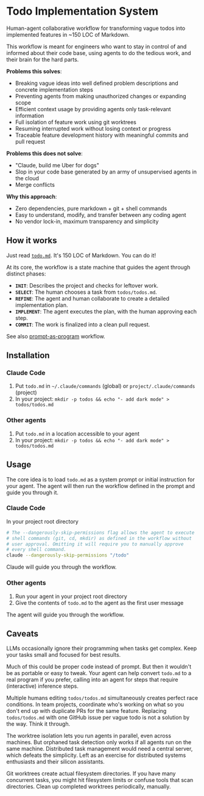 # Todo Implementation System

Human-agent collaborative workflow for transforming vague todos into implemented features in ~150 LOC of Markdown.

This workflow is meant for engineers who want to stay in control of and informed about their code base, using agents to do the tedious work, and their brain for the hard parts.

**Problems this solves**:
- Breaking vague ideas into well defined problem descriptions and concrete implementation steps
- Preventing agents from making unauthorized changes or expanding scope
- Efficient context usage by providing agents only task-relevant information
- Full isolation of feature work using git worktrees
- Resuming interrupted work without losing context or progress
- Traceable feature development history with meaningful commits and pull request

**Problems this does not solve**:
- "Claude, build me Uber for dogs"
- Slop in your code base generated by an army of unsupervised agents in the cloud
- Merge conflicts

**Why this approach**:
- Zero dependencies, pure markdown + git + shell commands
- Easy to understand, modify, and transfer between any coding agent
- No vendor lock-in, maximum transparency and simplicity

## How it works
Just read [`todo.md`](./todo.md). It's 150 LOC of Markdown. You can do it!

At its core, the workflow is a state machine that guides the agent through distinct phases:
- **`INIT`**: Describes the project and checks for leftover work.
- **`SELECT`**: The human chooses a task from `todos/todos.md`.
- **`REFINE`**: The agent and human collaborate to create a detailed implementation plan.
- **`IMPLEMENT`**: The agent executes the plan, with the human approving each step.
- **`COMMIT`**: The work is finalized into a clean pull request.

See also [prompt-as-program](https://mariozechner.at/posts/2025-06-02-prompts-are-code/) workflow.

## Installation

### Claude Code
1. Put `todo.md` in `~/.claude/commands` (global) or `project/.claude/commands` (project)
2. In your project: `mkdir -p todos && echo "- add dark mode" > todos/todos.md`

### Other agents
1. Put `todo.md` in a location accessible to your agent
2. In your project: `mkdir -p todos && echo "- add dark mode" > todos/todos.md`

## Usage
The core idea is to load `todo.md` as a system prompt or initial instruction for your agent. The agent will then run the workflow defined in the prompt and guide you through it.

### Claude Code
In your project root directory
```bash
# The --dangerously-skip-permissions flag allows the agent to execute
# shell commands (git, cd, mkdir) as defined in the workflow without
# user approval. Omitting it will require you to manually approve
# every shell command.
claude --dangerously-skip-permissions "/todo"
```

Claude will guide you through the workflow.

### Other agents
1. Run your agent in your project root directory
2. Give the contents of `todo.md` to the agent as the first user message

The agent will guide you through the workflow.

## Caveats
LLMs occasionally ignore their programming when tasks get complex. Keep your tasks small and focused for best results.

Much of this could be proper code instead of prompt. But then it wouldn't be as portable or easy to tweak. Your agent can help convert `todo.md` to a real program if you prefer, calling into an agent for steps that require (interactive) inference steps.

Multiple humans editing `todos/todos.md` simultaneously creates perfect race conditions. In team projects, coordinate who's working on what so you don't end up with duplicate PRs for the same feature. Replacing `todos/todos.md` with one GitHub issue per vague todo is not a solution by the way. Think it through.

The worktree isolation lets you run agents in parallel, even across machines. But orphaned task detection only works if all agents run on the same machine. Distributed task management would need a central server, which defeats the simplicity. Left as an exercise for distributed systems enthusiasts and their silicon assistants.

Git worktrees create actual filesystem directories. If you have many concurrent tasks, you might hit filesystem limits or confuse tools that scan directories. Clean up completed worktrees periodically, manually.